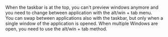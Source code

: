 When the taskbar is at the top, you can't preview windows anymore and you need to change between application with the alt/win + tab menu.  
You can swap between applications also with the taskbar, but only when a single window of the application is opened. When multiple Windows are open, you need to use the alt/win + tab method.

